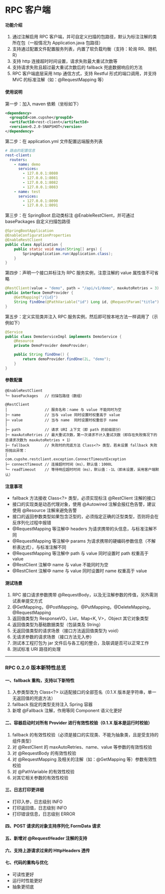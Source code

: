 # RPC 客户端

#### 功能介绍

1. 通过注解启用 RPC 客户端，并可自定义扫描的包路径，默认为标注注解的类所在包（一般情况为 Application.java 包路径）
2. 支持通过配置文件配置服务列表，内置了软负载均衡（支持：轮询 RR、随机 R）
3. 支持 http 连接超时时间设置，请求失败最大重试次数等
4. 支持请求失败且超过最大重试次数后的 fallback 兜底数据响应的方法
5. RPC 客户端底层采用 http 通信方式，支持 Restful 形式的端口调用，并支持 MVC 的标准注解（如：@RequestMapping 等）


#### 使用说明

第一步：加入 maven 依赖（坐标如下）

```xml
<dependency>
  <groupId>com.cupshe</groupId>
  <artifactId>rest-client</artifactId>
  <version>0.2.0-SNAPSHOT</version>
</dependency>
```


第二步：在 application.yml 文件配置远端服务列表

```yaml
# 路由的配置信息
rest-client:
  routers:
    - name: demo
      services:
        - 127.0.0.1:8080
        - 127.0.0.1:8081
        - 127.0.0.1:8082
        - 127.0.0.1:8083
    - name: test
      services:
        - 127.0.0.1:8090
        - 127.0.0.1:8091
```


第三步：在 SpringBoot 启动类标注 @EnableRestClient，并可通过 basePackages 自定义扫描包路径

```java
@SpringBootApplication
@EnableConfigurationProperties
@EnableRestClient
public class Application {
    public static void main(String[] args) {
        SpringApplication.run(Application.class);
    }
}
```


第四步：声明一个接口并标注为 RPC 服务实例，注意注解的 value 属性值不可省略

```java
@RestClient(value = "demo", path = "/api/v1/demo", maxAutoRetries = 3)
public interface DemoProvider {
    @GetMapping("/{id}")
    String findOne(@PathVariable("id") Long id, @RequestParam("title") String title);
}
```


第五步：定义实现类并注入 RPC 服务实例，然后即可按本地方法一样调用了（示例如下）

```java
@Service
public class DemoServiceImpl implements DemoService {
    @Resource
    private DemoProvider demoProvider;

    public String findOne() {
        return demoProvider.findOne(2L, "demo");
    }
}
```


#### 参数配置

```
@EnableRestClient
└─ basePackages   // 扫描包路径（数组）

@RestClient
│                 // 服务名称：name 与 value 不能同时为空
├─ name           // 当与 value 同时设置时权重高于 value
├─ value          // 当与 name  同时设置时权重低于 name
│
├─ path           // 请求 URI 上下文（即 path 的前缀部分）
├─ maxAutoRetries // 最大重试次数，第一次请求不计入重试次数（即存在失败情况下的总请求次数为 maxAutoRetries + 1）
├─ fallback       // 失败时的兜底方法 Class<?> 类型，若未设置 fallback 失败将抛出异常：
│                     com.cupshe.restclient.exception.ConnectTimeoutException
├─ connectTimeout // 连接超时时间（ms），默认值：1000L
└─ readTimeout    // 等待响应超时时间（ms），默认值：-1L（即未设置，采用客户端默认）
```


#### 注意事项

- fallback 方法接收 Class<?> 类型，必须实现标注 @RestClient 注解的接口
- 接口的实现类是动态代理对象，使用 @Autowired 注解会报红色告警，建议使用 @Resource 注解来避免告警
- 接口的返回参数类型如果包含泛型的，必须指定正确的泛型类型，否则将会在反序列化过程中报错
- @RequestMapping 等注解中 headers 为请求携带的头信息，与标准注解不同
- @RequestMapping 等注解中 params 为请求携带的硬编码参数信息（不解析表达式），与标准注解不同
- @RequestMapping 等注解中 path 与 value 同时设置时 path 权重高于 value
- @RestClient 注解中 name 与 value 不能同时为空
- @RestClient 注解中 name 与 value 同时设置时 name 权重高于 value


#### 测试场景

1. RPC 接口请求参数携带 @RequestBody，以及无注解参数的传值，另外需测试表单提交方式
2. @GetMapping，@PostMapping，@PutMapping，@DeleteMapping，@RequestMapping
3. 返回值类型为 ResponseVO<T>，List<T>，Map<K, V>，Object 其它对象类型
4. 返回值类型为基础数据类型（包装类及 String）
5. 无返回值类型的请求场景（接口方法返回值类型为 void）
6. 无请求参数的请求场景（接口方法无入参）
7. 测试本工程打包为 jar 文件后与各工程的整合，及联调是否可以正常工作
8. 测试标准 URI 路径的处理


--------------


### RPC 0.2.0 版本新特性总览

#### 一、fallback 重构，支持以下新特性

1. 入参类型改为 Class<?> 以适配接口的全部签名（0.1.X 版本是字符串，单一无返回值的兜底方法）
2. fallback 指定的类型支持注入 Spring 容器
3. 新增 @Fallback 注解，作用等同 Component 语义化更好


#### 二、容器启动时对所有 Provider 进行有效性校验（0.1.X 版本是运行时校验）

1. fallback 的有效性校验（必须是接口的实现类、不能为抽象类，且是受支持的组件类型）
2. 对 @RestClient 的 maxAutoRetries、name、value 等参数的有效性校验
3. 对 @RequestBody 的有效性校验
4. 对 @RequestMapping 及相关的注解（如：@GetMapping 等）参数有效性校验
5. 对 @PathVariable 的有效性校验
6. 对其它相关参数的有效性校验


#### 三、日志打印更详细

- 打印入参，日志级别 INFO
- 打印返回值，日志级别 INFO
- 打印错误信息，日志级别 ERROR

#### 四、POST 请求的对象支持序列化 FormData 请求

#### 五、新增对 @RequestHeader 注解的支持

#### 六、支持上游请求过来的 HttpHeaders 透传

#### 七、代码的重构与优化

- 可读性更好
- 运行时性能更好
- 抽象更彻底
